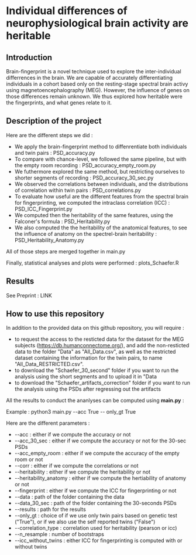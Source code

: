 # Individual differences of neurophysiological brain activity are heritable  

## Introduction

Brain-fingerprint is a novel technique used to explore the inter-individual differrences in the brain. We are capable of accurately differentiating individuals in a cohort based only on the resting-stage spectral brain activy using magnetoencephalography (MEG).
However, the influence of genes on those differences remain unknown.
We thus explored how heritable were the fingerprints, and what genes relate to it.

## Description of the project

Here are the different steps we did :

- We apply the brain-fingerprint method to diffenrentiate both individuals and twin pairs : PSD_accuracy.py
- To compare with chance-level, we followed the same pipeline, but with the empty room recording : PSD_accuracy_empty_room.py
- We futhermore explored the same method, but restricting ourselves to shorter segments of recording : PSD_accuracy_30_sec.py
- We observed the correlations between individuals, and the distributions of correlation within twin pairs : PSD_correlations.py
- To evaluate how useful are the different features from the spectral brain for fingerprinting, we computed the intraclass correlation (ICC) : PSD_ICC_Fingerprint.py
- We computed then the heritability of the same features, using the Falconer's formula : PSD_Heritability.py
- We also computed the the heritability of the anatomical features, to see the influence of anatomy on the spectrel-brain heritability : PSD_Heritability_Anatomy.py

All of those steps are merged together in main.py

Finally, statistical analyses and plots were performed : plots_Schaefer.R


## Results

See Preprint : LINK


## How to use this repository

In addition to the provided data on this github repository, you will require :
- to request the access to the resticted data for the dataset for the MEG subjects (https://db.humanconnectome.org/), and add the non-resticted data to the folder "Data" as "All_Data.csv", as well as the restricted dataset containing the information for the twin pairs, to name "All_Data_RESTRICTED.csv".
- to download the "Schaefer_30_second" folder if you want to run the analysis using the short segments and to upload it in "Data
- to download the "Schaefer_artifacts_correction" folder if you want to run the analysis using the PSDs after regressing out the artifacts

All the results to conduct the ananlyses can be computed  using **main.py** :

Example :
python3 main.py --acc True -- only_gt True 

Here are the different parameters :
- --acc : either if we compute the accuracy or not
- --acc_30_sec : either if we compute the accuracy or not for the 30-sec PSDs
- --acc_empty_room : either if we compute the accuracy of the empty room or not
- --corr : either if we compute the correlations or not
- --heritability : either if we compute the heritability or not
- --heritability_anatomy : either if we compute the hertiability of anatomy or not
- --fingerprint : either if we compute the ICC for fingerprinting or not
- --data : path of the folder containing the data
- --data_30_sec :  path of the folder containing the 30-seconds PSDs
- --results : path for the results
- --only_gt : choice of if we use only twin pairs based on genetic test ("True"), or if we also use the self reported twins ("False")
- --correlation_type : correlation used for heritability (pearson or icc)
- --n_resample : number of bootstraps
- --icc_without_twins : either ICC for fingerprinting is computed with or without twins